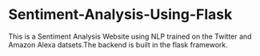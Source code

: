 # Sentiment-Analysis-Using-Flask

This is a Sentiment Analysis Website using NLP trained on the Twitter and Amazon Alexa datsets.The backend is built in the flask framework.
